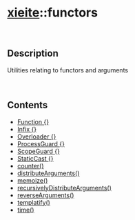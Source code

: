 # [xieite](./xieite.md)\:\:functors

&nbsp;

## Description
Utilities relating to functors and arguments

&nbsp;

## Contents
- [Function \{\}](./namespaces/functors/function.md)
- [Infix \{\}](./namespaces/functors/infix.md)
- [Overloader \{\}](./namespaces/functors/overloader.md)
- [ProcessGuard \{\}](./namespaces/functors/process_guard.md)
- [ScopeGuard \{\}](./namespaces/functors/scope_guard.md)
- [StaticCast \{\}](./namespaces/functors/static_cast.md)
- [counter\(\)](./namespaces/functors/counter.md)
- [distributeArguments\(\)](./namespaces/functors/distribute_arguments.md)
- [memoize\(\)](./namespaces/functors/memoize.md)
- [recursivelyDistributeArguments\(\)](./namespaces/functors/recursively_distribute_arguments.md)
- [reverseArguments\(\)](./namespaces/functors/reverse_arguments.md)
- [templatify\(\)](./namespaces/functors/templatify.md)
- [time\(\)](./namespaces/functors/time.md)
